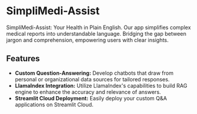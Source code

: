 # SimpliMedi-Assist

SimpliMedi-Assist: Your Health in Plain English. Our app simplifies complex medical reports into understandable language. Bridging the gap between jargon and comprehension, 
empowering users with clear insights.



## Features

- **Custom Question-Answering:** Develop chatbots that draw from personal or organizational data sources for tailored responses.
- **LlamaIndex Integration:** Utilize LlamaIndex's capabilities to build RAG engine to enhance the accuracy and relevance of answers.
- **Streamlit Cloud Deployment:** Easily deploy your custom Q&A applications on Streamlit Cloud.


